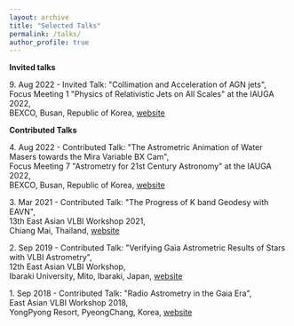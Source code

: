 ```yaml
---
layout: archive
title: "Selected Talks"
permalink: /talks/
author_profile: true
---
```


**Invited talks**

9\. Aug 2022 - Invited Talk: "Collimation and Acceleration of AGN jets", <br />
Focus Meeting 1 "Physics of Relativistic Jets on All Scales" at the IAUGA 2022, <br />
BEXCO, Busan, Republic of Korea, [website](http://ga2022-fm1.kasi.re.kr/?page_id=26)

**Contributed Talks**

4\. Aug 2022 - Contributed Talk: "The Astrometric Animation of Water Masers towards the Mira Variable BX Cam", <br />
Focus Meeting 7 "Astrometry for 21st Century Astronomy" at the IAUGA 2022, <br />
BEXCO, Busan, Republic of Korea, [website](https://www.busan2021fm7.org/programme/)

3\. Mar 2021 - Contributed Talk: "The Progress of K band Geodesy with EAVN", <br />
13th East Asian VLBI Workshop 2021, <br />
Chiang Mai, Thailand, [website](https://indico.narit.or.th/event/152/page/267-program)

2\. Sep 2019 - Contributed Talk: "Verifying Gaia Astrometric Results of Stars with VLBI Astrometry", <br />
12th East Asian VLBI Workshop, <br />
Ibaraki University, Mito, Ibaraki, Japan, [website](http://vlbi.sci.ibaraki.ac.jp/eavw19/program.html)

1\. Sep 2018 - Contributed Talk: "Radio Astrometry in the Gaia Era", <br />
East Asian VLBI Workshop 2018, <br />
YongPyong Resort, PyeongChang, Korea, [website](https://radio.kasi.re.kr/event/event_eavn.php?d=eavn2018&m=menu&p=program)

